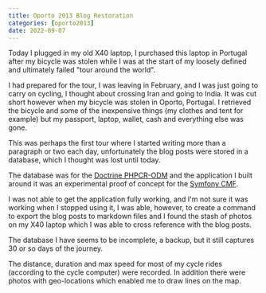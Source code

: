 ```yaml
--- 
title: Oporto 2013 Blog Restoration
categories: [oporto2013]
date: 2022-09-07
---
```


Today I plugged in my old X40 laptop, I purchased this laptop in Portugal
after my bicycle was stolen while I was at the start of my loosely defined and
ultimately failed "tour around the world".

I had prepared for the tour, I was leaving in February, and I was just going
to carry on cycling, I thought about crossing Iran and going to India. It was
cut short however when my bicycle was stolen in Oporto, Portugal. I retrieved
the bicycle and some of the inexpensive things (my clothes and tent for
example) but my passport, laptop, wallet, cash and everything else was gone.

This was perhaps the first tour where I started writing more than a paragraph
or two each day, unfortunately the blog posts were stored in a database, which
I thought was lost until today.

The database was for the [Doctrine
PHPCR-ODM](https://www.doctrine-project.org/projects/phpcr-odm.html) and the
application I built around it was an experimental proof of concept for the
[Symfony CMF](https://github.com/symfony-cmf).

I was not able to get the application fully working, and I'm not sure
it was working when I stopped using it, I was able, however, to create a
command to export the blog posts to markdown files and I found the stash of
photos on my X40 laptop which I was able to cross reference with the blog
posts.

The database I have seems to be incomplete, a backup, but it still captures 30
or so days of the journey.

The distance, duration and max speed for most of my cycle rides (according to
the cycle computer) were recorded. In addition there were photos with
geo-locations which enabled me to draw lines on the map.
